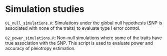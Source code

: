 # Simulation studies

`01_null_simulations.R`: Simulations under the global null hypothesis (SNP is associated with none of the traits) to evaluate type I error control.

`02_power_simulations.R`: Non-null simulations where some of the traits have true association with the SNP. This script is used to evaluate power and accuracy of pleiotropy estimation.
